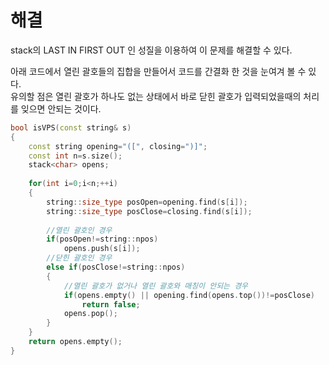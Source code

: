 # 해결 
stack의 LAST IN FIRST OUT 인 성질을 이용하여 이 문제를 해결할 수 있다.  

아래 코드에서 열린 괄호들의 집합을 만들어서 코드를 간결화 한 것을 눈여겨 볼 수 있다.   
유의할 점은 열린 괄호가 하나도 없는 상태에서 바로 닫힌 괄호가 입력되었을때의 처리를 잊으면 안되는 것이다.  
```c++
bool isVPS(const string& s)
{
    const string opening="([", closing=")]";
    const int n=s.size();
    stack<char> opens;
    
    for(int i=0;i<n;++i)
    {
        string::size_type posOpen=opening.find(s[i]);
        string::size_type posClose=closing.find(s[i]);
        
        //열린 괄호인 경우
        if(posOpen!=string::npos)
            opens.push(s[i]);
        //닫힌 괄호인 경우
        else if(posClose!=string::npos)
        {
            //열린 괄호가 없거나 열린 괄호와 매칭이 안되는 경우
            if(opens.empty() || opening.find(opens.top())!=posClose)
                return false;
            opens.pop();
        }
    }
    return opens.empty();
}
```
